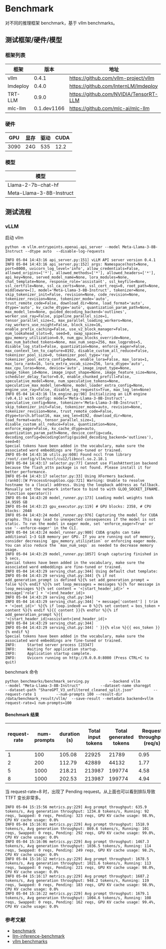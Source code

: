 # Benchmark

对不同的推理框架 benchmark，基于 vllm benchmarks。

## 测试框架/硬件/模型

### 框架列表

| 框架     | 版本        | 地址                                   |
| -------- | ----------- | -------------------------------------- |
| vllm     | 0.4.1       | https://github.com/vllm-project/vllm   |
| lmdeploy | 0.4.0       | https://github.com/InternLM/lmdeploy   |
| TRT-LLM  | 0.9.0       | https://github.com/NVIDIA/TensorRT-LLM |
| mlc-llm  | 0.1.dev1166 | https://github.com/mlc-ai/mlc-llm      |


### 硬件

| GPU  | 显存 | 驱动 | CUDA |
| ---- | ---- | ---- | ---- |
| 3090 | 24G  | 535  | 12.2 |

### 模型

| 模型                     |
| ------------------------ |
| Llama-2-7b-chat-hf       |
| Meta-Llama-3-8B-Instruct |

## 测试流程

### vLLM

启动 vllm

```
python -m vllm.entrypoints.openai.api_server --model Meta-Llama-3-8B-Instruct --dtype auto  --disable-log-requests

INFO 05-04 14:43:16 api_server.py:151] vLLM API server version 0.4.1
INFO 05-04 14:43:16 api_server.py:152] args: Namespace(host=None, port=8000, uvicorn_log_level='info', allow_credentials=False, allowed_origins=['*'], allowed_methods=['*'], allowed_headers=['*'], api_key=None, served_model_name=None, lora_modules=None, chat_template=None, response_role='assistant', ssl_keyfile=None, ssl_certfile=None, ssl_ca_certs=None, ssl_cert_reqs=0, root_path=None, middleware=[], model='Meta-Llama-3-8B-Instruct', tokenizer=None, skip_tokenizer_init=False, revision=None, code_revision=None, tokenizer_revision=None, tokenizer_mode='auto', trust_remote_code=False, download_dir=None, load_format='auto', dtype='auto', kv_cache_dtype='auto', quantization_param_path=None, max_model_len=None, guided_decoding_backend='outlines', worker_use_ray=False, pipeline_parallel_size=1, tensor_parallel_size=1, max_parallel_loading_workers=None, ray_workers_use_nsight=False, block_size=16, enable_prefix_caching=False, use_v2_block_manager=False, num_lookahead_slots=0, seed=0, swap_space=4, gpu_memory_utilization=0.9, num_gpu_blocks_override=None, max_num_batched_tokens=None, max_num_seqs=256, max_logprobs=5, disable_log_stats=False, quantization=None, enforce_eager=False, max_context_len_to_capture=8192, disable_custom_all_reduce=False, tokenizer_pool_size=0, tokenizer_pool_type='ray', tokenizer_pool_extra_config=None, enable_lora=False, max_loras=1, max_lora_rank=16, lora_extra_vocab_size=256, lora_dtype='auto', max_cpu_loras=None, device='auto', image_input_type=None, image_token_id=None, image_input_shape=None, image_feature_size=None, scheduler_delay_factor=0.0, enable_chunked_prefill=False, speculative_model=None, num_speculative_tokens=None, speculative_max_model_len=None, model_loader_extra_config=None, engine_use_ray=False, disable_log_requests=True, max_log_len=None)
INFO 05-04 14:43:16 llm_engine.py:98] Initializing an LLM engine (v0.4.1) with config: model='Meta-Llama-3-8B-Instruct', speculative_config=None, tokenizer='Meta-Llama-3-8B-Instruct', skip_tokenizer_init=False, tokenizer_mode=auto, revision=None, tokenizer_revision=None, trust_remote_code=False, dtype=torch.bfloat16, max_seq_len=8192, download_dir=None, load_format=auto, tensor_parallel_size=1, disable_custom_all_reduce=False, quantization=None, enforce_eager=False, kv_cache_dtype=auto, quantization_param_path=None, device_config=cuda, decoding_config=DecodingConfig(guided_decoding_backend='outlines'), seed=0)
Special tokens have been added in the vocabulary, make sure the associated word embeddings are fine-tuned or trained.
INFO 05-04 14:43:16 utils.py:608] Found nccl from library /root/.config/vllm/nccl/cu12/libnccl.so.2.18.1
INFO 05-04 14:43:17 selector.py:77] Cannot use FlashAttention backend because the flash_attn package is not found. Please install it for better performance.
INFO 05-04 14:43:17 selector.py:33] Using XFormers backend.
[rank0]:[W ProcessGroupGloo.cpp:721] Warning: Unable to resolve hostname to a (local) address. Using the loopback address as fallback. Manually set the network interface to bind to with GLOO_SOCKET_IFNAME. (function operator())
INFO 05-04 14:43:20 model_runner.py:173] Loading model weights took 14.9595 GB
INFO 05-04 14:43:23 gpu_executor.py:119] # GPU blocks: 2358, # CPU blocks: 2048
INFO 05-04 14:43:24 model_runner.py:976] Capturing the model for CUDA graphs. This may lead to unexpected consequences if the model is not static. To run the model in eager mode, set 'enforce_eager=True' or use '--enforce-eager' in the CLI.
INFO 05-04 14:43:24 model_runner.py:980] CUDA graphs can take additional 1~3 GiB memory per GPU. If you are running out of memory, consider decreasing `gpu_memory_utilization` or enforcing eager mode. You can also reduce the `max_num_seqs` as needed to decrease memory usage.
INFO 05-04 14:43:29 model_runner.py:1057] Graph capturing finished in 5 secs.
Special tokens have been added in the vocabulary, make sure the associated word embeddings are fine-tuned or trained.
INFO 05-04 14:43:29 serving_chat.py:344] Using default chat template:
INFO 05-04 14:43:29 serving_chat.py:344] {% if not add_generation_prompt is defined %}{% set add_generation_prompt = false %}{% endif %}{% set loop_messages = messages %}{% for message in loop_messages %}{% set content = '<|start_header_id|>' + message['role'] + '<|end_header_id|>
INFO 05-04 14:43:29 serving_chat.py:344]
INFO 05-04 14:43:29 serving_chat.py:344] '+ message['content'] | trim + '<|eot_id|>' %}{% if loop.index0 == 0 %}{% set content = bos_token + content %}{% endif %}{{ content }}{% endfor %}{% if add_generation_prompt %}{{ '<|start_header_id|>assistant<|end_header_id|>
INFO 05-04 14:43:29 serving_chat.py:344]
INFO 05-04 14:43:29 serving_chat.py:344] ' }}{% else %}{{ eos_token }}{% endif %}
Special tokens have been added in the vocabulary, make sure the associated word embeddings are fine-tuned or trained.
INFO:     Started server process [23347]
INFO:     Waiting for application startup.
INFO:     Application startup complete.
INFO:     Uvicorn running on http://0.0.0.0:8000 (Press CTRL+C to quit)

```


benchmark 命令

```
python benchmarks/benchmark_serving.py         --backend vllm         --model "Meta-Llama-3-8B-Instruct"         --dataset-name sharegpt         --dataset-path "ShareGPT_V3_unfiltered_cleaned_split.json"         --request-rate 1         --num-prompts 100 --result-dir /data/benchmark_result/vllm/  --save-result --metadata backend=vllm request-rate=1 num-prompts=100
 ```

#### Benchmark 结果

| request-rate | num-prompts | duration (s) | Total input tokens | Total generated tokens | Request throughput (req/s) | Input token throughput (tok/s) | Output token throughput (tok/s) | P50 TTFT (ms) | P90 TTFT (ms) | P99 TTFT (ms) | P50 TPOT (ms) | P90 TPOT (ms) | P99 TPOT (ms) |
| ------------ | ----------- | ------------ | ------------------ | ---------------------- | -------------------------- | ------------------------------ | ------------------------------- | ------------- | ------------- | ------------- | ------------- | ------------- | ------------- |
| 1            | 100         | 105.08       | 22925              | 21789                  | 0.95                       | 218.17                         | 207.35                          | 68.75         | 172.66        | 216.07        | 24.68         | 26.86         | 33.59         |
| 2            | 200         | 112.79       | 42889              | 44132                  | 1.77                       | 380.26                         | 391.28                          | 68.18         | 186.67        | 244.08        | 29.64         | 33.58         | 45.39         |
| 5            | 1000        | 218.21       | 213987             | 199774                 | 4.58                       | 980.65                         | 915.52                          | 119.85        | 232.46        | 370.85        | 82.95         | 82.95         | 96.64         |
| 8            | 1000        | 202.53       | 213987             | 199774                 | 4.94                       | 1056.55                        | 986.37                          | 24919.84      | 49774.61      | 53385.48      | 104.71        | 128.04        | 199.54        |

当 request-rate=8 时，出现了 Pending request。从上面也可以看到排队导致 TTFT 变长非常多。

```
INFO 05-04 15:15:56 metrics.py:229] Avg prompt throughput: 635.9 tokens/s, Avg generation throughput: 1234.8 tokens/s, Running: 92 reqs, Swapped: 0 reqs, Pending: 323 reqs, GPU KV cache usage: 98.9%, CPU KV cache usage: 0.0%
INFO 05-04 15:16:01 metrics.py:229] Avg prompt throughput: 1518.9 tokens/s, Avg generation throughput: 869.6 tokens/s, Running: 101 reqs, Swapped: 0 reqs, Pending: 292 reqs, GPU KV cache usage: 99.0%, CPU KV cache usage: 0.0%
INFO 05-04 15:16:06 metrics.py:229] Avg prompt throughput: 1467.3 tokens/s, Avg generation throughput: 1036.5 tokens/s, Running: 114 reqs, Swapped: 0 reqs, Pending: 249 reqs, GPU KV cache usage: 98.2%, CPU KV cache usage: 0.0%
INFO 05-04 15:16:12 metrics.py:229] Avg prompt throughput: 1678.5 tokens/s, Avg generation throughput: 1021.6 tokens/s, Running: 113 reqs, Swapped: 0 reqs, Pending: 221 reqs, GPU KV cache usage: 98.0%, CPU KV cache usage: 0.0%
INFO 05-04 15:16:17 metrics.py:229] Avg prompt throughput: 1687.2 tokens/s, Avg generation throughput: 948.2 tokens/s, Running: 119 reqs, Swapped: 0 reqs, Pending: 183 reqs, GPU KV cache usage: 98.9%, CPU KV cache usage: 0.0%
INFO 05-04 15:16:22 metrics.py:229] Avg prompt throughput: 1679.1 tokens/s, Avg generation throughput: 1004.6 tokens/s, Running: 108 reqs, Swapped: 0 reqs, Pending: 162 reqs, GPU KV cache usage: 99.4%, CPU KV cache usage: 0.0%

```

### 参考文献
- [benchmark](https://github.com/fw-ai/benchmark/tree/main)
- [llm-inference-benchmark](https://github.com/ninehills/llm-inference-benchmark/tree/main)
- [vllm benchmarks](https://github.com/vllm-project/vllm/tree/main/benchmarks)